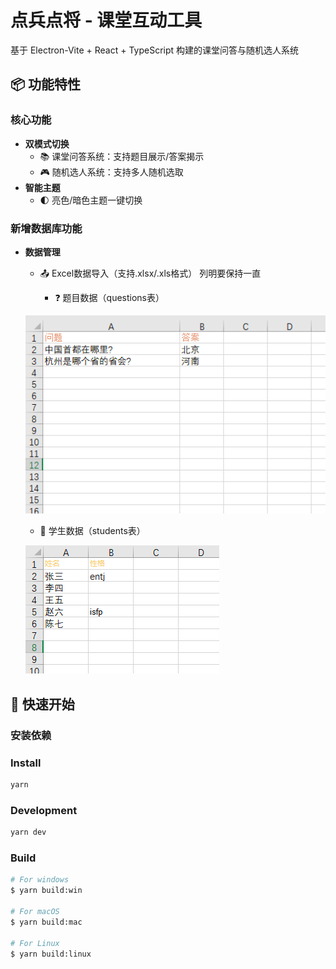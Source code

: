 # 点兵点将 - 课堂互动工具

基于 Electron-Vite + React + TypeScript 构建的课堂问答与随机选人系统

## 📦 功能特性

### 核心功能

- **双模式切换**
  - 📚 课堂问答系统：支持题目展示/答案揭示
  - 🎮 随机选人系统：支持多人随机选取
- **智能主题**
  - 🌓 亮色/暗色主题一键切换

### 新增数据库功能

- **数据管理**
  - 📤 Excel数据导入（支持.xlsx/.xls格式）
    列明要保持一直

    - ❓ 题目数据（questions表）

  ![问题答案excel列明](./resources/doc/image/qa.png)

  - 👥 学生数据（students表）

  ![问题答案excel列明](./resources/doc/image/stu.png)

## 🚀 快速开始

### 安装依赖

### Install

```bash
yarn
```

### Development

```bash
yarn dev
```

### Build

```bash
# For windows
$ yarn build:win

# For macOS
$ yarn build:mac

# For Linux
$ yarn build:linux
```
